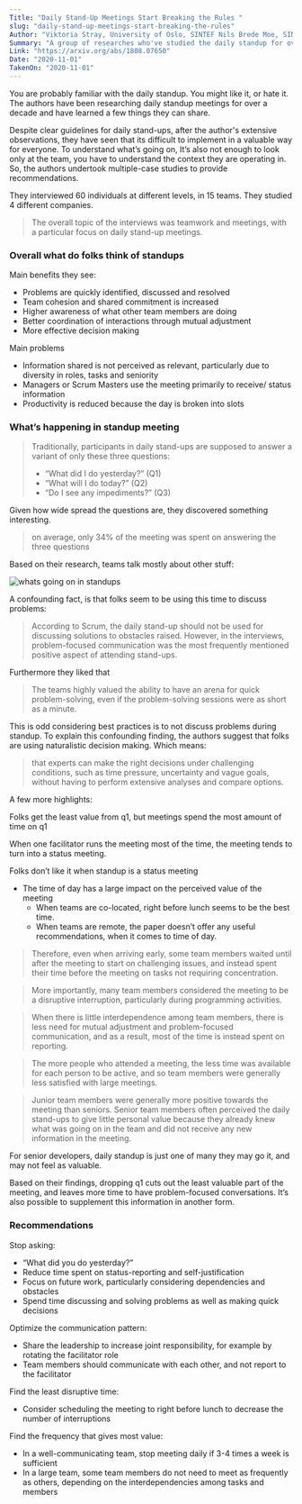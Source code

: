 ```yaml
---
Title: "Daily Stand-Up Meetings Start Breaking the Rules "
slug: "daily-stand-up-meetings-start-breaking-the-rules"
Author: "Viktoria Stray, University of Oslo, SINTEF Nils Brede Moe, SINTEF Dag I.K. Sjøberg, University of Oslo, SINTEF "
Summary: "A group of researches who've studied the daily standup for over a decade summarize their research and provide recommendations for how to make standups more valuable."
Link: "https://arxiv.org/abs/1808.07650"
Date: "2020-11-01"
TakenOn: "2020-11-01"
---
```



You are probably familiar with the daily standup. You might like it, or hate it. The authors have been researching daily standup meetings for over a decade and have learned a few things they can share.

Despite clear guidelines for daily stand-ups, after the author's extensive observations, they have seen that its difficult to implement in a valuable way for everyone. To understand what’s going on, It’s also not enough to look only at the team, you have to understand the context they are operating in. So, the authors undertook multiple-case studies to provide recommendations.

They interviewed 60 individuals at different levels, in 15 teams. They studied 4 different companies.

> The overall topic of the interviews was teamwork and meetings, with a particular focus on daily stand-up meetings.

### Overall what do folks think of standups

Main benefits they see:
* Problems are quickly identified, discussed and resolved
* Team cohesion and shared commitment is increased
* Higher awareness of what other team members are doing
* Better coordination of interactions through mutual adjustment
* More effective decision making

Main problems
* Information shared is not perceived as relevant, particularly due to diversity in roles, tasks and seniority
* Managers or Scrum Masters use the meeting primarily to receive/
status information
* Productivity is reduced because the day is broken into slots

### What’s happening in standup meeting

> Traditionally, participants in daily stand-ups are supposed to
> answer a variant of only these three questions:
> - “What did I do yesterday?” (Q1) 
> - “What will I do today?” (Q2) 
> - “Do I see any impediments?” (Q3)

Given how wide spread the questions are, they discovered something interesting.

> on average, only 34% of the meeting was spent on answering the
> three questions

Based on their research, teams talk mostly about other stuff:

![whats going on in standups](../images/standups.png)


A confounding fact, is that folks seem to be using this time to discuss problems: 

> According to Scrum, the daily stand-up should not be used for
> discussing solutions to obstacles raised. However, in the
> interviews, problem-focused communication was the most
> frequently mentioned positive aspect of attending stand-ups.

Furthermore they liked that

> The teams highly valued the ability to have an arena for quick
> problem-solving, even if the problem-solving sessions were as
> short as a minute.

This is odd considering best practices is to not discuss problems during standup. To explain this confounding finding, the authors suggest that folks are using naturalistic decision making. Which means:

> that experts can make the right decisions under challenging
> conditions, such as time pressure, uncertainty and vague goals,
> without having to perform extensive analyses and compare
> options.

A few more highlights:

Folks get the least value from q1, but meetings spend the most amount of time on q1

When one facilitator runs the meeting most of the time, the meeting tends to turn into a status meeting.

Folks don’t like it when standup is a status meeting

* The time of day has a large impact on the perceived value of the meeting
	* When teams are co-located, right before lunch seems to be the best time.
	* When teams are remote, the paper doesn’t offer any useful recommendations, when it comes to time of day.

> Therefore, even when arriving early, some team members waited
> until after the meeting to start on challenging issues, and
> instead spent their time before the meeting on tasks not
> requiring concentration.

> More importantly, many team members considered the meeting to be
> a disruptive interruption, particularly during programming
> activities.


> When there is little interdependence among team members, there
> is less need for mutual adjustment and problem-focused
> communication, and as a result, most of the time is instead
> spent on reporting.

> The more people who attended a meeting, the less time was
> available for each person to be active, and so team members were
> generally less satisfied with large meetings.

> Junior team members were generally more positive towards the
> meeting than seniors. Senior team members often perceived the
> daily stand-ups to give little personal value because they
> already knew what was going on in the team and did not receive
> any new information in the meeting.

For senior developers, daily standup is just one of many they may go it, and may not feel as valuable.

Based on their findings, dropping q1 cuts out the least valuable part of the meeting, and leaves more time to have problem-focused conversations. It’s also possible to supplement this information in another form.

### Recommendations

Stop asking: 
* “What did you do yesterday?”
* Reduce time spent on status-reporting and self-justification
* Focus on future work, particularly considering dependencies and obstacles
* Spend time discussing and solving problems as well as making quick decisions

Optimize the communication pattern:
* Share the leadership to increase joint responsibility, for example by rotating the facilitator role
* Team members should communicate with each other, and not report to the facilitator 

Find the least disruptive time:
* Consider scheduling the meeting to right before lunch to decrease the number of interruptions 

Find the frequency that gives most value:
* In a well-communicating team, stop meeting daily if 3-4 times a week is sufficient 
* In a large team, some team members do not need to meet as frequently
as others, depending on the interdependencies among tasks and
members

